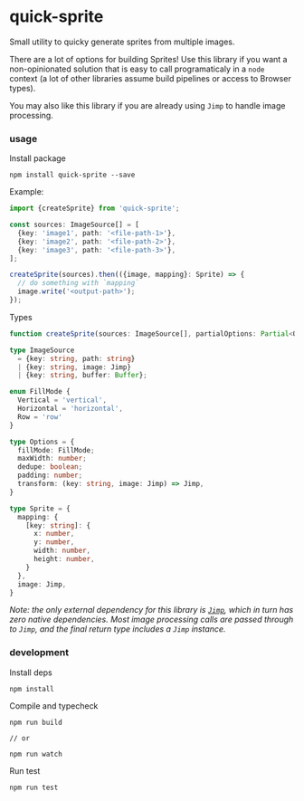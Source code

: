# quick-sprite

Small utility to quicky generate sprites from multiple images.

There are a lot of options for building Sprites! Use this library if you want a non-opinionated solution that is easy to call programaticaly in a `node` context (a lot of other libraries assume build pipelines or access to Browser types). 

You may also like this library if you are already using `Jimp` to handle image processing.

### usage

Install package

```
npm install quick-sprite --save
```

Example:

```ts
import {createSprite} from 'quick-sprite';

const sources: ImageSource[] = [
  {key: 'image1', path: '<file-path-1>'},
  {key: 'image2', path: '<file-path-2>'},
  {key: 'image3', path: '<file-path-3>'},
];

createSprite(sources).then(({image, mapping}: Sprite) => {
  // do something with `mapping`
  image.write('<output-path>');
});
```

Types

```ts
function createSprite(sources: ImageSource[], partialOptions: Partial<Options>): Promise<Sprite>

type ImageSource 
  = {key: string, path: string} 
  | {key: string, image: Jimp} 
  | {key: string, buffer: Buffer};

enum FillMode {
  Vertical = 'vertical',
  Horizontal = 'horizontal', 
  Row = 'row'
}

type Options = {
  fillMode: FillMode;
  maxWidth: number;
  dedupe: boolean;
  padding: number;
  transform: (key: string, image: Jimp) => Jimp,
}

type Sprite = {
  mapping: {
    [key: string]: {
      x: number,
      y: number,
      width: number,
      height: number,
    }
  },
  image: Jimp,
}
```

_Note: the only external dependency for this library is [`Jimp`](https://www.npmjs.com/package/jimp), which in turn has zero native dependencies. Most image processing calls are passed through to `Jimp`, and the final return type includes a `Jimp` instance._

### development

Install deps

```
npm install
```

Compile and typecheck

```
npm run build

// or

npm run watch
```

Run test

```
npm run test
```
